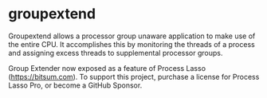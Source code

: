 # groupextend
Groupextend allows a processor group unaware application to make use of the entire CPU. It accomplishes this by monitoring the threads of a process and assigning excess threads to supplemental processor groups.

Group Extender now exposed as a feature of Process Lasso (https://bitsum.com). To support this project, purchase a license for Process Lasso Pro, or become a GitHub Sponsor.
